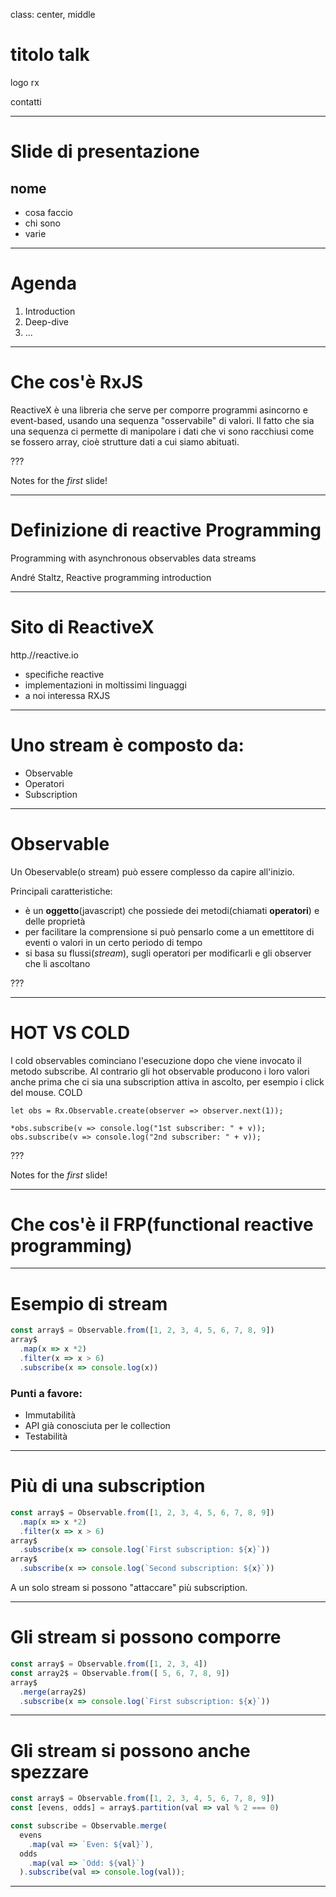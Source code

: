 
class: center, middle

# titolo talk

logo rx

contatti

---

# Slide di presentazione 
## nome

* cosa faccio
* chi sono
* varie

---

# Agenda

1. Introduction
2. Deep-dive
3. ...

---

# Che cos'è RxJS

ReactiveX è una libreria che serve per comporre programmi asincorno e event-based, usando una sequenza "osservabile" di valori. Il fatto che sia una sequenza ci permette di manipolare i dati che vi sono racchiusi come se fossero array, cioè strutture dati a cui siamo abituati.

???

Notes for the _first_ slide!

---

# Definizione di reactive Programming

  Programming with asynchronous observables data streams

André Staltz, Reactive programming introduction

---

# Sito di ReactiveX

http.//reactive.io

* specifiche reactive
* implementazioni in moltissimi linguaggi
* a noi interessa RXJS

---

# Uno stream è composto da:

* Observable
* Operatori
* Subscription

---

# Observable

Un Obeservable(o stream) può essere complesso da capire all'inizio.

Principali caratteristiche:
* è un __oggetto__(javascript) che possiede dei metodi(chiamati __operatori__) e delle proprietà
* per facilitare la comprensione si può pensarlo come a un emettitore di eventi o valori in un certo periodo di tempo
* si basa su flussi(_stream_), sugli operatori per modificarli e gli observer che li ascoltano

???

---

# HOT VS COLD 

I cold observables cominciano l'esecuzione dopo che viene invocato il metodo subscribe. Al contrario gli hot
observable producono i loro valori anche prima che ci sia una subscription attiva in ascolto, per esempio i click del mouse.
COLD
```
let obs = Rx.Observable.create(observer => observer.next(1));

*obs.subscribe(v => console.log("1st subscriber: " + v));
obs.subscribe(v => console.log("2nd subscriber: " + v));
```

???

Notes for the _first_ slide!

---

# Che cos'è il FRP(functional reactive programming)

---

# Esempio di stream

```js
const array$ = Observable.from([1, 2, 3, 4, 5, 6, 7, 8, 9])
array$
  .map(x => x *2)
  .filter(x => x > 6)
  .subscribe(x => console.log(x))
```
### Punti a favore:
* Immutabilità
* API già conosciuta per le collection
* Testabilità

---

# Più di una subscription
```js
const array$ = Observable.from([1, 2, 3, 4, 5, 6, 7, 8, 9])
  .map(x => x *2)
  .filter(x => x > 6)
array$
  .subscribe(x => console.log(`First subscription: ${x}`))
array$
  .subscribe(x => console.log(`Second subscription: ${x}`))
```
A un solo stream si possono "attaccare" più subscription.

---

# Gli stream si possono comporre
```js
const array$ = Observable.from([1, 2, 3, 4])
const array2$ = Observable.from([ 5, 6, 7, 8, 9])
array$
  .merge(array2$)
  .subscribe(x => console.log(`First subscription: ${x}`))
```

---

# Gli stream si possono anche spezzare
```js
const array$ = Observable.from([1, 2, 3, 4, 5, 6, 7, 8, 9])
const [evens, odds] = array$.partition(val => val % 2 === 0)

const subscribe = Observable.merge(
  evens
    .map(val => `Even: ${val}`),
  odds
    .map(val => `Odd: ${val}`)
  ).subscribe(val => console.log(val));
```

---